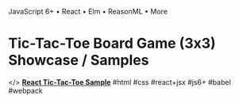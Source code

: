 
JavaScript 6+ • React • Elm • ReasonML • More

# Tic-Tac-Toe Board Game (3x3) Showcase / Samples

</> [**React Tic-Tac-Toe Sample**](react)  #html #css #react+jsx #js6+ #babel #webpack




